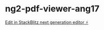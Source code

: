 # ng2-pdf-viewer-ang17

[Edit in StackBlitz next generation editor ⚡️](https://stackblitz.com/~/github.com/ramanarendra/ng2-pdf-viewer-ang17)
